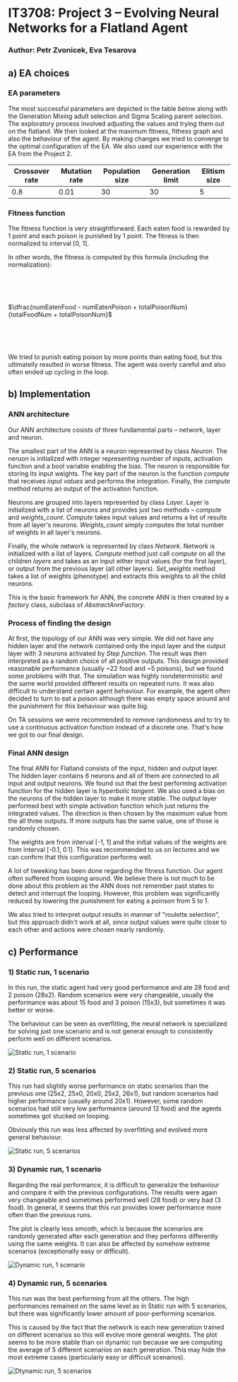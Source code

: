 # IT3708: Project 3 – Evolving Neural Networks for a Flatland Agent
### Author: Petr Zvonicek, Eva Tesarova

## a) EA choices

### EA parameters

The most successful parameters are depicted in the table below along with the Generation Mixing adult selection and Sigma Scaling parent selection. The exploratory process involved adjusting the values and trying them out on the flatland. We then looked at the maximum fitness, fithess graph and also the behaviour of the agent. By making changes we tried to converge to the optimal configuration of the EA. We also used our experience with the EA from the Project 2.

| Crossover rate | Mutation rate | Population size | Generation limit | Elitism size |
|----------------|---------------|-----------------|------------------|--------------------|
| 0.8            | 0.01          | 30              | 30               | 5 |


### Fitness function

The fitness function is very straightforward. Each eaten food is rewarded by 1 point and each poison is punished by 1 point. The fitness is then normalized to interval [0, 1].

In other words, the fitness is computed by this formula (including the normalization):

<br>&nbsp;<br>&nbsp;

$\dfrac{numEatenFood - numEatenPoison + totalPoisonNum}{totalFoodNum + totalPoisonNum}$

<br>&nbsp;<br>&nbsp;

We tried to punish eating poison by more points than eating food, but this ultimatelly resulted in worse fitness. The agent was overly careful and also often ended up cycling in the loop.

## b) Implementation

### ANN architecture

Our ANN architecture cosists of three fundamental parts – network, layer and neuron.

The smallest part of the ANN is a neuron represented by class *Neuron*. The neruon is initialized with integer representing number of inputs, activation function and a bool variable enabling the bias. The neuron is responsible for storing its input weights. The key part of the neuron is the function *compute* that receives *input values* and performs the integration. Finally, the *compute* method returns an output of the activation function.

Neurons are grouped into layers represented by class *Layer*. Layer is initialized with a list of neurons and provides just two methods – *compute* and *weights_count*. *Compute* takes input values and returns a list of results from all layer's neurons. *Weights_count* simply computes the total number of weights in all layer's neurons. 

Finally, the whole network is represented by class *Network*. Network is initialized with a list of layers. *Compute* method just call *compute* on all the children *layers* and takes as an input either input values (for the first layer), or output from the previous layer (all other layers). *Set_weights* method takes a list of weights (phenotype) and extracts this weights to all the child neurons.

This is the basic framework for ANN, the concrete ANN is then created by a *factory* class, subclass of *AbstractAnnFactory*. 

### Process of finding the design

At first, the topology of our ANN was very simple. We did not have any hidden layer and the network contained only the input layer and the output layer with 3 neurons activated by *Step function*. The result was then interpreted as a random choice of all positive outputs. This design provided reasonable performance (usually ~22 food and ~5 poisons), but we found some problems with that. The simulation was highly nondeterministic and the same world provided different results on repeated runs. It was also difficult to understand certain agent behaviour. For example, the agent often decided to turn to eat a poison although there was empty space around and the punishment for this behaviour was quite big.

On TA sessions we were recommended to remove randomness and to try to use a continuous activation function instead of a discrete one. That's how we got to our final design.

### Final ANN design

The final ANN for Flatland consists of the input, hidden and output layer. The hidden layer contains 6 neurons and all of them are connected to all input and output neurons. We found out that the best performing activation function for the hidden layer is *hyperbolic tangent*. We also used a bias on the neurons of the hidden layer to make it more stable. The output layer performed best with simple activation function which just returns the integrated values. The direction is then chosen by the maximum value from the all three outputs. If more outputs has the same value, one of those is randomly chosen.

The weights are from interval [-1, 1] and the initial values of the weights are from interval [-0.1, 0.1]. This was recommended to us on lectures and we can confirm that this configuration performs well.

A lot of tweeking has been done regarding the fitness function. Our agent often suffered from looping around. We believe there is not much to be done about this problem as the ANN does not remember past states to detect and interrupt the looping. However, this problem was significantly reduced by lowering the punishment for eating a poinson from 5 to 1.

We also tried to interpret output results in manner of "roulette selection", but this approach didn't work at all, since output values were quite close to each other and actions were chosen nearly randomly. 
## c) Performance

### 1) Static run, 1 scenario

In this run, the static agent had very good performance and ate 28 food and 2 poison (28x2). Random scenarios were very changeable, usually the performance was about 15 food and 3 poison (15x3), but sometimes it was better or worse.

The behaviour can be seen as overfitting, the neural network is specialized for solving just one scenario and is not general enough to consistently perform well on different scenarios.


![Static run, 1 scenario](img/flatland_static_1.png)

### 2) Static run, 5 scenarios

This run had slightly worse performance on static scenarios than the previous one (25x2, 25x0, 20x0, 25x2, 26x1), but random scenarios had higher performance (usually around 20x1). However, some random scenarios had still very low performance (around 12 food) and the agents sometimes got stucked on looping.

Obviously this run was less affected by overfitting and evolved more general behaviour.


![Static run, 5 scenarios](img/flatland_static_5.png)

### 3) Dynamic run, 1 scenario

Regarding the real performance, it is difficult to generalize the behaviour and compare it with the previous configurations. The results were again very changeable and sometimes performed well (28 food) or very bad (3 food). In general, it seems that this run provides lower performance more often than the previous runs. 

The plot is clearly less smooth, which is because the scenarios are randomly generated after each generation and they performs differently using the same weights. It can also be affected by somehow extreme scenarios (exceptionally easy or difficult).


![Dynamic run, 1 scenario](img/flatland_dynamic_1.png)

### 4) Dynamic run, 5 scenarios

This run was the best performing from all the others. The high performances remained on the same level as in Static run with 5 scenarios, but there was significantly lower amount of poor-performing scenarios.

This is caused by the fact that the network is each new generation trained on different scenarios so this will evolve more general weights. The plot seems to be more stable than on dynamic run because we are computing the average of 5 different scenarios on each generation. This may hide the most extreme cases (particularly easy or difficult scenarios).

![Dtynamic run, 5 scenarios](img/flatland_dynamic_5.png)